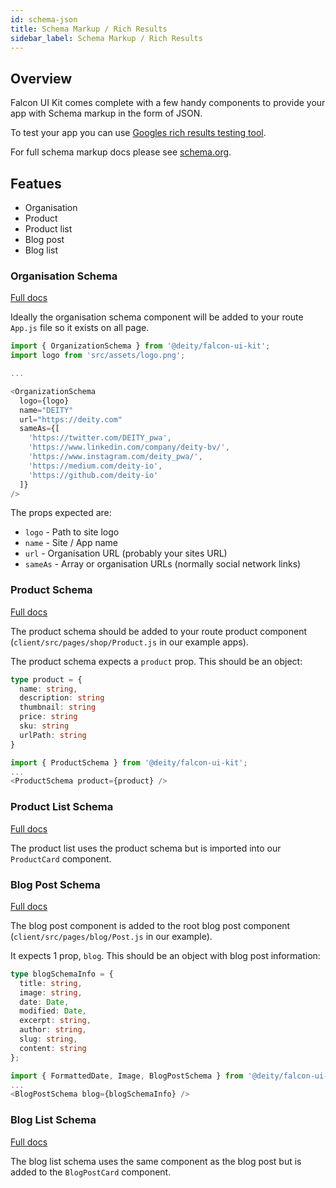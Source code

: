 ```yaml
---
id: schema-json
title: Schema Markup / Rich Results
sidebar_label: Schema Markup / Rich Results
---
```


## Overview

Falcon UI Kit comes complete with a few handy components to provide your app with Schema markup in the form of JSON.

To test your app you can use [Googles rich results testing tool](https://search.google.com/test/rich-results).

For full schema markup docs please see [schema.org](https://schema.org/docs/gs.html).


## Featues

- Organisation
- Product
- Product list
- Blog post
- Blog list


### Organisation Schema

[Full docs](https://schema.org/Organization)

Ideally the organisation schema component will be added to your route `App.js` file so it exists on all page.

```js
import { OrganizationSchema } from '@deity/falcon-ui-kit';
import logo from 'src/assets/logo.png';

...

<OrganizationSchema
  logo={logo}
  name="DEITY"
  url="https://deity.com"
  sameAs={[
    'https://twitter.com/DEITY_pwa',
    'https://www.linkedin.com/company/deity-bv/',
    'https://www.instagram.com/deity_pwa/',
    'https://medium.com/deity-io',
    'https://github.com/deity-io'
  ]}
/>
```

The props expected are:

- `logo` - Path to site logo
- `name` - Site / App name
- `url` - Organisation URL (probably your sites URL)
- `sameAs` - Array or organisation URLs (normally social network links)

### Product Schema

[Full docs](https://schema.org/Product)

The product schema should be added to your route product component (`client/src/pages/shop/Product.js` in our example apps).

The product schema expects a `product` prop. This should be an object:

```ts
type product = {
  name: string,
  description: string
  thumbnail: string
  price: string
  sku: string
  urlPath: string
}
```

```js
import { ProductSchema } from '@deity/falcon-ui-kit';
...
<ProductSchema product={product} />
```

### Product List Schema

[Full docs](https://schema.org/Product)

The product list uses the product schema but is imported into our `ProductCard` component.

### Blog Post Schema

[Full docs](https://schema.org/Blog)

The blog post component is added to the root blog post component (`client/src/pages/blog/Post.js` in our example).

It expects 1 prop, `blog`. This should be an object with blog post information:

```ts
type blogSchemaInfo = { 
  title: string,
  image: string,
  date: Date,
  modified: Date,
  excerpt: string,
  author: string,
  slug: string,
  content: string
};
```

```js
import { FormattedDate, Image, BlogPostSchema } from '@deity/falcon-ui-kit';
...
<BlogPostSchema blog={blogSchemaInfo} />
```

### Blog List Schema

[Full docs](https://schema.org/Blog)

The blog list schema uses the same component as the blog post but is added to the `BlogPostCard` component.
